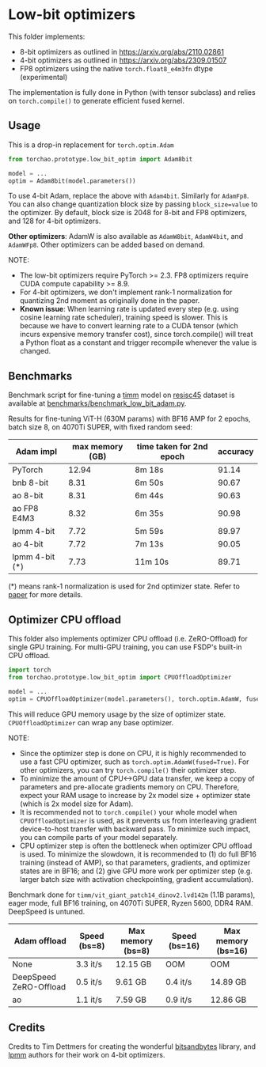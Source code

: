 # Low-bit optimizers

This folder implements:

- 8-bit optimizers as outlined in https://arxiv.org/abs/2110.02861
- 4-bit optimizers as outlined in https://arxiv.org/abs/2309.01507
- FP8 optimizers using the native `torch.float8_e4m3fn` dtype (experimental)

The implementation is fully done in Python (with tensor subclass) and relies on `torch.compile()` to generate efficient fused kernel.

## Usage

This is a drop-in replacement for `torch.optim.Adam`

```python
from torchao.prototype.low_bit_optim import Adam8bit

model = ...
optim = Adam8bit(model.parameters())
```

To use 4-bit Adam, replace the above with `Adam4bit`. Similarly for `AdamFp8`. You can also change quantization block size by passing `block_size=value` to the optimizer. By default, block size is 2048 for 8-bit and FP8 optimizers, and 128 for 4-bit optimizers.

**Other optimizers**: AdamW is also available as `AdamW8bit`, `AdamW4bit`, and `AdamWFp8`. Other optimizers can be added based on demand.

NOTE:
- The low-bit optimizers require PyTorch >= 2.3. FP8 optimizers require CUDA compute capability >= 8.9.
- For 4-bit optimizers, we don't implement rank-1 normalization for quantizing 2nd moment as originally done in the paper.
- **Known issue**: When learning rate is updated every step (e.g. using cosine learning rate scheduler), training speed is slower. This is because we have to convert learning rate to a CUDA tensor (which incurs expensive memory transfer cost), since torch.compile() will treat a Python float as a constant and trigger recompile whenever the value is changed.

## Benchmarks

Benchmark script for fine-tuning a [timm](https://github.com/huggingface/pytorch-image-models) model on [resisc45](https://huggingface.co/datasets/timm/resisc45) dataset is available at [benchmarks/benchmark_low_bit_adam.py](../../../benchmarks/benchmark_low_bit_adam.py).

Results for fine-tuning ViT-H (630M params) with BF16 AMP for 2 epochs, batch size 8, on 4070Ti SUPER, with fixed random seed:

Adam impl      | max memory (GB) | time taken for 2nd epoch | accuracy
---------------|-----------------|--------------------------|----------
PyTorch        | 12.94           |  8m 18s                  | 91.14
bnb 8-bit      |  8.31           |  6m 50s                  | 90.67
ao 8-bit       |  8.31           |  6m 44s                  | 90.63
ao FP8 E4M3    |  8.32           |  6m 35s                  | 90.98
lpmm 4-bit     |  7.72           |  5m 59s                  | 89.97
ao 4-bit       |  7.72           |  7m 13s                  | 90.05
lpmm 4-bit (*) |  7.73           | 11m 10s                  | 89.71

(*) means rank-1 normalization is used for 2nd optimizer state. Refer to [paper](https://arxiv.org/abs/2309.01507) for more details.

## Optimizer CPU offload

This folder also implements optimizer CPU offload (i.e. ZeRO-Offload) for single GPU training. For multi-GPU training, you can use FSDP's built-in CPU offload.

```python
import torch
from torchao.prototype.low_bit_optim import CPUOffloadOptimizer

model = ...
optim = CPUOffloadOptimizer(model.parameters(), torch.optim.AdamW, fused=True)
```

This will reduce GPU memory usage by the size of optimizer state. `CPUOffloadOptimizer` can wrap any base optimizer.

NOTE:
- Since the optimizer step is done on CPU, it is highly recommended to use a fast CPU optimizer, such as `torch.optim.AdamW(fused=True)`. For other optimizers, you can try `torch.compile()` their optimizer step.
- To minimize the amount of CPU<->GPU data transfer, we keep a copy of parameters and pre-allocate gradients memory on CPU. Therefore, expect your RAM usage to increase by 2x model size + optimizer state (which is 2x model size for Adam).
- It is recommended not to `torch.compile()` your whole model when `CPUOffloadOptimizer` is used, as it prevents us from interleaving gradient device-to-host transfer with backward pass. To minimize such impact, you can compile parts of your model separately.
- CPU optimizer step is often the bottleneck when optimizer CPU offload is used. To minimize the slowdown, it is recommended to (1) do full BF16 training (instead of AMP), so that parameters, gradients, and optimizer states are in BF16; and (2) give GPU more work per optimizer step (e.g. larger batch size with activation checkpointing, gradient accumulation).

Benchmark done for `timm/vit_giant_patch14_dinov2.lvd142m` (1.1B params), eager mode, full BF16 training, on 4070Ti SUPER, Ryzen 5600, DDR4 RAM. DeepSpeed is untuned.

Adam offload           | Speed (bs=8) | Max memory (bs=8) | Speed (bs=16) | Max memory (bs=16)
-----------------------|--------------|-------------------|---------------|-------------------
None                   | 3.3 it/s     | 12.15 GB          | OOM           | OOM
DeepSpeed ZeRO-Offload | 0.5 it/s     |  9.61 GB          | 0.4 it/s      | 14.89 GB
ao                     | 1.1 it/s     |  7.59 GB          | 0.9 it/s      | 12.86 GB

## Credits

Credits to Tim Dettmers for creating the wonderful [bitsandbytes](https://github.com/TimDettmers/bitsandbytes) library, and [lpmm](https://github.com/thu-ml/low-bit-optimizers) authors for their work on 4-bit optimizers.
